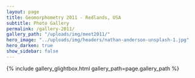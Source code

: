 ```yaml
---
layout: page
title: Geomorphometry 2011 - Redlands, USA
subtitle: Photo Gallery
permalink: /gallery-2011/
gallery_path: "/uploads/img/meet2011/"
hero_image: "../uploads/img/headers/nathan-anderson-unsplash-1.jpg"
hero_darken: true
show_sidebar: false
---
```


<!-- {% include gallery_bulma2.html gallery_path=page.gallery_path %} -->
{% include gallery_glightbox.html gallery_path=page.gallery_path %}